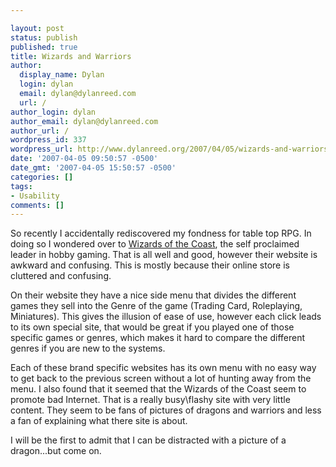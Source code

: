 ```yaml
---

layout: post
status: publish
published: true
title: Wizards and Warriors
author:
  display_name: Dylan
  login: dylan
  email: dylan@dylanreed.com
  url: /
author_login: dylan
author_email: dylan@dylanreed.com
author_url: /
wordpress_id: 337
wordpress_url: http://www.dylanreed.org/2007/04/05/wizards-and-warriors/
date: '2007-04-05 09:50:57 -0500'
date_gmt: '2007-04-05 15:50:57 -0500'
categories: []
tags:
- Usability
comments: []
---
```


So recently I accidentally rediscovered my fondness for table top RPG. In doing so I wondered over to [Wizards of the Coast][1], the self proclaimed leader in hobby gaming. That is all well and good, however their website is awkward and confusing. This is mostly because their online store is cluttered and confusing.

   [1]: http://www.wizards.com

On their website they have a nice side menu that divides the different games they sell into the Genre of the game (Trading Card, Roleplaying, Miniatures). This gives the illusion of ease of use, however each click leads to its own special site, that would be great if you played one of those specific games or genres, which makes it hard to compare the different genres if you are new to the systems.

Each of these brand specific websites has its own menu with no easy way to get back to the previous screen without a lot of hunting away from the menu. I also found that it seemed that the Wizards of the Coast seem to promote bad Internet. That is a really busy\flashy site with very little content. They seem to be fans of pictures of dragons and warriors and less a fan of explaining what there site is about.

I will be the first to admit that I can be distracted with a picture of a dragon...but come on.
